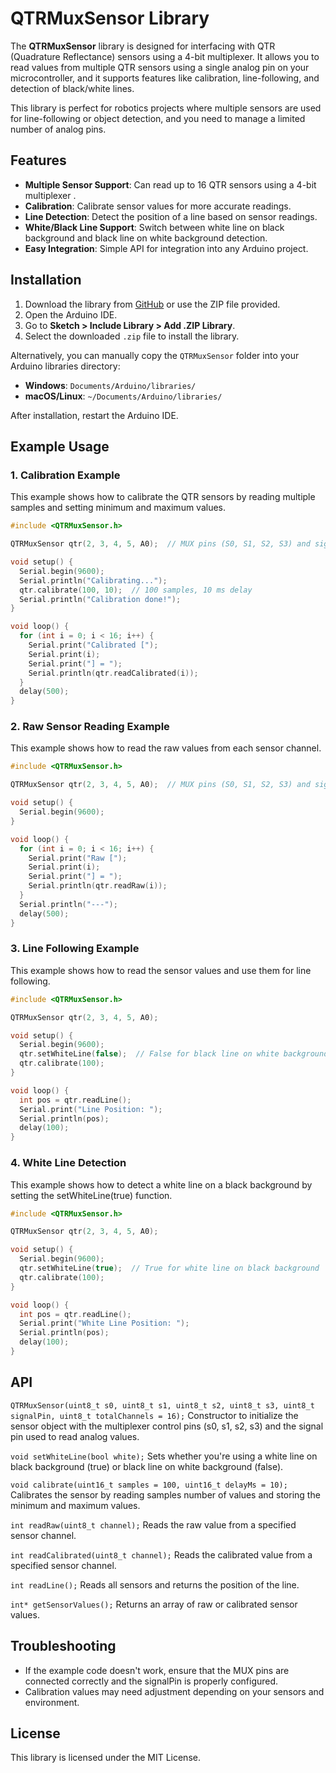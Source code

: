 # QTRMuxSensor Library

The **QTRMuxSensor** library is designed for interfacing with QTR (Quadrature Reflectance) sensors using a 4-bit multiplexer. It allows you to read values from multiple QTR sensors using a single analog pin on your microcontroller, and it supports features like calibration, line-following, and detection of black/white lines.

This library is perfect for robotics projects where multiple sensors are used for line-following or object detection, and you need to manage a limited number of analog pins.

## Features
- **Multiple Sensor Support**: Can read up to 16 QTR sensors using a 4-bit multiplexer .
- **Calibration**: Calibrate sensor values for more accurate readings.
- **Line Detection**: Detect the position of a line based on sensor readings.
- **White/Black Line Support**: Switch between white line on black background and black line on white background detection.
- **Easy Integration**: Simple API for integration into any Arduino project.

## Installation
1. Download the library from [GitHub](https://github.com/kamil03agayev/QTRMuxSensors) or use the ZIP file provided.
2. Open the Arduino IDE.
3. Go to **Sketch > Include Library > Add .ZIP Library**.
4. Select the downloaded `.zip` file to install the library.

Alternatively, you can manually copy the `QTRMuxSensor` folder into your Arduino libraries directory:
- **Windows**: `Documents/Arduino/libraries/`
- **macOS/Linux**: `~/Documents/Arduino/libraries/`

After installation, restart the Arduino IDE.

## Example Usage

### 1. Calibration Example

This example shows how to calibrate the QTR sensors by reading multiple samples and setting minimum and maximum values.

```cpp
#include <QTRMuxSensor.h>

QTRMuxSensor qtr(2, 3, 4, 5, A0);  // MUX pins (S0, S1, S2, S3) and signal pin

void setup() {
  Serial.begin(9600);
  Serial.println("Calibrating...");
  qtr.calibrate(100, 10);  // 100 samples, 10 ms delay
  Serial.println("Calibration done!");
}

void loop() {
  for (int i = 0; i < 16; i++) {
    Serial.print("Calibrated [");
    Serial.print(i);
    Serial.print("] = ");
    Serial.println(qtr.readCalibrated(i));
  }
  delay(500);
}
```

### 2. Raw Sensor Reading Example

This example shows how to read the raw values from each sensor channel.

```cpp
#include <QTRMuxSensor.h>

QTRMuxSensor qtr(2, 3, 4, 5, A0);  // MUX pins (S0, S1, S2, S3) and signal pin

void setup() {
  Serial.begin(9600);
}

void loop() {
  for (int i = 0; i < 16; i++) {
    Serial.print("Raw [");
    Serial.print(i);
    Serial.print("] = ");
    Serial.println(qtr.readRaw(i));
  }
  Serial.println("---");
  delay(500);
}
```

### 3. Line Following Example

This example shows how to read the sensor values and use them for line following.

```cpp
#include <QTRMuxSensor.h>

QTRMuxSensor qtr(2, 3, 4, 5, A0);

void setup() {
  Serial.begin(9600);
  qtr.setWhiteLine(false);  // False for black line on white background
  qtr.calibrate(100);
}

void loop() {
  int pos = qtr.readLine();
  Serial.print("Line Position: ");
  Serial.println(pos);
  delay(100);
}
```

### 4. White Line Detection

This example shows how to detect a white line on a black background by setting the setWhiteLine(true) function.

```cpp
#include <QTRMuxSensor.h>

QTRMuxSensor qtr(2, 3, 4, 5, A0);

void setup() {
  Serial.begin(9600);
  qtr.setWhiteLine(true);  // True for white line on black background
  qtr.calibrate(100);
}

void loop() {
  int pos = qtr.readLine();
  Serial.print("White Line Position: ");
  Serial.println(pos);
  delay(100);
}
```

## API

`QTRMuxSensor(uint8_t s0, uint8_t s1, uint8_t s2, uint8_t s3, uint8_t signalPin, uint8_t totalChannels = 16);`
Constructor to initialize the sensor object with the multiplexer control pins (s0, s1, s2, s3) and the signal pin used to read analog values.

`void setWhiteLine(bool white);`
Sets whether you're using a white line on black background (true) or black line on white background (false).

`void calibrate(uint16_t samples = 100, uint16_t delayMs = 10);`
Calibrates the sensor by reading samples number of values and storing the minimum and maximum values.

`int readRaw(uint8_t channel);`
Reads the raw value from a specified sensor channel.

`int readCalibrated(uint8_t channel);`
Reads the calibrated value from a specified sensor channel.

`int readLine();`
Reads all sensors and returns the position of the line.

`int* getSensorValues();`
Returns an array of raw or calibrated sensor values.

## Troubleshooting

- If the example code doesn't work, ensure that the MUX pins are connected correctly and the signalPin is properly configured.
- Calibration values may need adjustment depending on your sensors and environment.

## License

This library is licensed under the MIT License.
